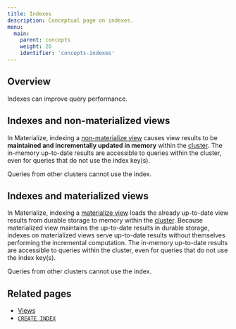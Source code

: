 ```yaml
---
title: Indexes
description: Conceptual page on indexes.
menu:
  main:
    parent: concepts
    weight: 20
    identifier: 'concepts-indexes'
---
```


## Overview

Indexes can improve query performance.

## Indexes and non-materialized views

In Materialize, indexing a [non-materialize
view](/concepts/views/#non-materialized-views) causes view results to be
**maintained and incrementally updated in memory** within the
[cluster](/concepts/clusters/). The in-memory up-to-date results are accessible
to queries within the cluster, even for queries that do not use the index
key(s).

Queries from other clusters cannot use the index.

## Indexes and materialized views

In Materialize, indexing a [materialize
view](/concepts/views/#materialized-views) loads the already up-to-date view
results from durable storage to memory within the
[cluster](/concepts/clusters/).  Because materialized view maintains the
up-to-date results in durable storage, indexes on materialized views serve
up-to-date results without themselves performing the incremental computation.
The in-memory up-to-date results are accessible to queries within the cluster,
even for queries that do not use the index key(s).

Queries from other clusters cannot use the index.


## Related pages

- [Views](/concepts/views)
- [`CREATE INDEX`](/sql/create-index)

